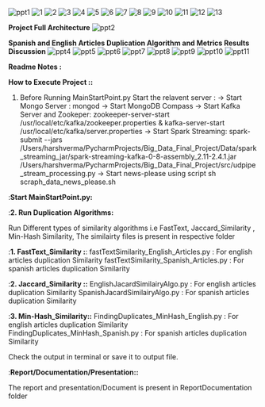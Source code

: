 ![ppt1](ReportDocumentation/Screenshots/PPT_Screenshots/1.png)
![1](ReportDocumentation/Screenshots/Report_Screenshots/1.png)
![2](ReportDocumentation/Screenshots/Report_Screenshots/2.png)
![3](ReportDocumentation/Screenshots/Report_Screenshots/3.png)
![4](ReportDocumentation/Screenshots/Report_Screenshots/4.png)
![5](ReportDocumentation/Screenshots/Report_Screenshots/5.png)
![6](ReportDocumentation/Screenshots/Report_Screenshots/6.png)
![7](ReportDocumentation/Screenshots/Report_Screenshots/7.png)
![8](ReportDocumentation/Screenshots/Report_Screenshots/8.png)
![9](ReportDocumentation/Screenshots/Report_Screenshots/9.png)
![10](ReportDocumentation/Screenshots/Report_Screenshots/10.png)
![11](ReportDocumentation/Screenshots/Report_Screenshots/11.png)
![12](ReportDocumentation/Screenshots/Report_Screenshots/12.png)
![13](ReportDocumentation/Screenshots/Report_Screenshots/13.png)

**Project Full Architecture**
![ppt2](ReportDocumentation/Screenshots/PPT_Screenshots/2.png)

**Spanish and English Articles Duplication Algorithm and Metrics Results Discussion**
![ppt4](ReportDocumentation/Screenshots/PPT_Screenshots/4.png)
![ppt5](ReportDocumentation/Screenshots/PPT_Screenshots/5.png)
![ppt6](ReportDocumentation/Screenshots/PPT_Screenshots/6.png)
![ppt7](ReportDocumentation/Screenshots/PPT_Screenshots/7.png)
![ppt8](ReportDocumentation/Screenshots/PPT_Screenshots/8.png)
![ppt9](ReportDocumentation/Screenshots/PPT_Screenshots/9.png)
![ppt10](ReportDocumentation/Screenshots/PPT_Screenshots/10.png)
![ppt11](ReportDocumentation/Screenshots/PPT_Screenshots/11.png)

**Readme Notes :**

**How to Execute Project ::**

1. Before Running MainStartPoint.py Start the relavent server :
-> Start Mongo Server : mongod
-> Start MongoDB Compass
-> Start Kafka Server and Zookeper: zookeeper-server-start /usr/local/etc/kafka/zookeeper.properties & kafka-server-start /usr/local/etc/kafka/server.properties
-> Start Spark Streaming: spark-submit --jars /Users/harshverma/PycharmProjects/Big_Data_Final_Project/Data/spark_streaming_jar/spark-streaming-kafka-0-8-assembly_2.11-2.4.1.jar  /Users/harshverma/PycharmProjects/Big_Data_Final_Project/src/udpipe_stream_processing.py
-> Start news-please using script sh scraph_data_news_please.sh

:**Start MainStartPoint.py:**

:**2. Run Duplication Algorithms:**

Run Different types of similarity algorithms i.e FastText, Jaccard_Similarity , Min-Hash Similarity, The similairty files is present in respective folder

:**1.  FastText_Similarity :**: fastTextSimilarity_English_Articles.py : For english articles duplication Similarity
                          fastTextSimilarity_Spanish_Articles.py : For spanish articles duplication Similarity


:**2. Jaccard_Similarity ::** EnglishJacardSimilairyAlgo.py :  For english articles duplication Similarity
                        SpanishJacardSimilairyAlgo.py :  For spanish articles duplication Similarity


:**3. Min-Hash_Similarity::** FindingDuplicates_MinHash_English.py : For english articles duplication Similarity
                        FindingDuplicates_MinHash_Spanish.py : For spanish articles duplication Similarity


Check the output in terminal or save it to output file.


:**Report/Documentation/Presentation::**

The report and presentation/Document is present in ReportDocumentation folder
